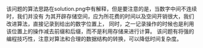 该问题的算法思路在solution.png中有解释，但是要注意的是，当数字中间不连续时，我们并没有
为其开辟存储空间，应为所花费的时间以及空间开销很大，我们改进算法，直接记录到给出的数字位置上，
同时，之一记录操作的时候也是利用该位置上的操作减去前缀和后缀，而不是利用存储来进行计算。
该问题有将强的编程技巧性，注意对算法和合理的数据结构的转换，可以降低时间复杂度。
